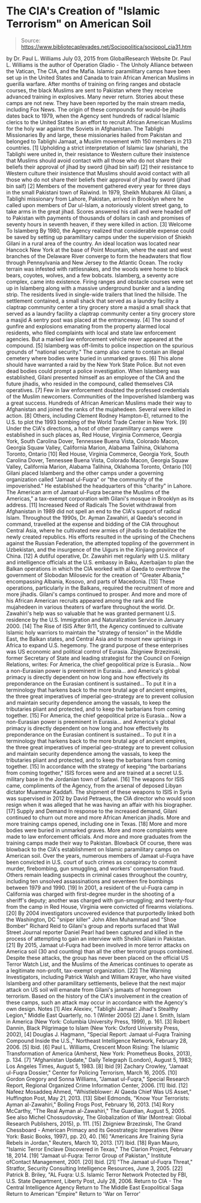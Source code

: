 # The CIA's Creation of "Islamic Terrorism" on American Soil

> Source: https://www.bibliotecapleyades.net/Sociopolitica/sociopol_cia31.htm

by Dr. Paul L. Williams July 03, 2015 from GlobalResearch Website
Dr. Paul L. Williams is the author of
Operation Gladio - The Unholy Alliance between the Vatican, The CIA, and the Mafia.
Islamic paramilitary camps have been set up in the United States and Canada to train African American Muslims in guerilla warfare.
After months of training on firing ranges and obstacle courses, the black Muslims are sent to Pakistan where they receive advanced training in explosives. Many never return. Stories about these camps are not new. They have been reported by the main stream media, including Fox News. The origin of these compounds for would-be jihadis dates back to 1979, when the Agency sent hundreds of radical Islamic clerics to the United States in an effort to recruit African American Muslims for the holy war against the Soviets in Afghanistan.
The Tablighi Missionaries By and large, these missionaries hailed from Pakistan and belonged to Tablighi Jamaat, a Muslim movement with 150 members in 213 countries. [1]
Upholding a strict interpretation of Islamic law (shariah), the Tablighi were united in,
their resistance to Western culture their insistence that Muslims should avoid contact with all those who do not share their beliefs their approval of jihad by sword (jihad bin saif) [2]
their resistance to Western culture
their insistence that Muslims should avoid contact with all those who do not share their beliefs
their approval of jihad by sword (jihad bin saif) [2]
Members of the movement gathered every year for three days in the small Pakistani town of Raiwind.
In 1979, Sheikh Mubarek Ali Gilani, a Tablighi missionary from Lahore, Pakistan, arrived in Brooklyn where he called upon members of Dar ul-Islam, a notoriously violent street gang, to take arms in the great jihad.
Scores answered his call and were headed off to Pakistan with payments of thousands of dollars in cash and promises of seventy hours in seventh heaven, if they were killed in action. [3]
Welcome To Islamberg By 1980, the Agency realized that considerable expense could be saved by setting up paramilitary camps under the supervision of Shiekh Gilani in a rural area of the country.
An ideal location was located near Hancock New York at the base of Point Mountain, where the east and west branches of the Delaware River converge to form the headwaters that flow through Pennsylvania and New Jersey to the Atlantic Ocean. The rocky terrain was infested with rattlesnakes, and the woods were home to black bears, coyotes, wolves, and a few bobcats.
Islamberg, a seventy acre complex, came into existence. Firing ranges and obstacle courses were set up in Islamberg along with a massive underground bunker and a landing strip. The residents lived in single-wide trailers that lined the hillside.
The settlement contained,
a small shack that served as a laundry facility a claptrap community center a tiny grocery store a masjid
a small shack that served as a laundry facility
a claptrap community center
a tiny grocery store
a masjid
A sentry post was placed at the entranceway. [4] The sound of gunfire and explosions emanating from the property alarmed local residents, who filed complaints with local and state law enforcement agencies. But a marked law enforcement vehicle never appeared at the compound. [5]
Islamberg was off-limits to police inspection on the spurious grounds of "national security." The camp also came to contain an illegal cemetery where bodies were buried in unmarked graves. [6] This alone should have warranted a raid by the New York State Police. But not even dead bodies could prompt a police investigation. When Islamberg was established, Gilani presented himself as an employee of the CIA and the future jihadis, who resided in the compound, called themselves CIA operatives. [7]
Few in law enforcement doubted the professed credentials of the Muslim newcomers.
Communities of the Impoverished Islamberg was a great success.
Hundreds of African American Muslims made their way to Afghanistan and joined the ranks of the mujahedeen. Several were killed in action. [8] Others, including Clement Rodney Hampton-El, returned to the U.S. to plot the 1993 bombing of the World Trade Center in New York. [9] Under the CIA's directions, a host of other paramilitary camps were established in such places as,
Red House, Virginia Commerce, Georgia York, South Carolina Dover, Tennessee Buena Vista, Colorado Macon, Georgia Squaw Valley, California Marion, Alabama Talihina, Oklahoma Toronto, Ontario [10]
Red House, Virginia
Commerce, Georgia
York, South Carolina
Dover, Tennessee
Buena Vista, Colorado
Macon, Georgia
Squaw Valley, California
Marion, Alabama
Talihina, Oklahoma
Toronto, Ontario [10]
Gilani placed Islamberg and the other camps under a governing organization called "Jamaat ul-Fuqra" or "the community of the impoverished." He established the headquarters of this "charity" in Lahore.
The American arm of Jamaat ul-Fuqra became the Muslims of the Americas," a tax-exempt corporation with Gilani's mosque in Brooklyn as its address. [11]
Increased Need of Radicals The Soviet withdrawal from Afghanistan in 1989 did not spell an end to the CIA's support of radical Islam.
Throughout the 1990s, Dr. Ayman Zawahiri, al Qaeda's second in command, travelled at the expense and bidding of the CIA throughout Central Asia, where he cultivated new armies of jihadis to destabilize the newly created republics.
His efforts resulted in the uprising of the Chechens against the Russian Federation, the attempted toppling of the government in Uzbekistan, and the insurgence of the Uigurs in the Xinjiang province of China. [12] A dutiful operative, Dr. Zawahiri met regularly with U.S. military and intelligence officials at the U.S. embassy in Baku, Azerbaijan to plan the Balkan operations in which the CIA worked with al Qaeda to overthrow the government of Slobodan Milosevic for the creation of "Greater Albania," encompassing Albania, Kosovo, and parts of Macedonia. [13] These operations, particularly in the Balkans, required the recruitment of more and more jihadis.
Gilani's camps continued to prosper. And more and more of his African American recruits appeared among the rank and file mujahedeen in various theaters of warfare throughout the world. Dr. Zawahiri's help was so valuable that he was granted permanent U.S. residence by the U.S. Immigration and Naturalization Service in January 2000. [14]
The Rise of ISIS After 9/11, the Agency continued to cultivate Islamic holy warriors to maintain the "strategy of tension" in the Middle East, the Balkan states, and Central Asia and to mount new uprisings in Africa to expand U.S. hegemony.
The grand purpose of these enterprises was US economic and political control of Eurasia.
Zbigniew Brzezinski, former Secretary of State and leading strategist for the Council on Foreign Relations, writes:
For America, the chief geopolitical prize is Eurasia... Now a non-Eurasian power is preeminent in Eurasia... and America's global primacy is directly dependent on how long and how effectively its preponderance on the Eurasian continent is sustained... To put it in a terminology that harkens back to the more brutal age of ancient empires, the three great imperatives of imperial geo-strategy are to prevent collusion and maintain security dependence among the vassals, to keep the tributaries pliant and protected, and to keep the barbarians from coming together. [15]
For America, the chief geopolitical prize is Eurasia... Now a non-Eurasian power is preeminent in Eurasia... and America's global primacy is directly dependent on how long and how effectively its preponderance on the Eurasian continent is sustained...
To put it in a terminology that harkens back to the more brutal age of ancient empires, the three great imperatives of imperial geo-strategy are to prevent collusion and maintain security dependence among the vassals, to keep the tributaries pliant and protected, and to keep the barbarians from coming together. [15]
In accordance with the strategy of keeping "the barbarians from coming together," ISIS forces were and are trained at a secret U.S. military base in the Jordanian town of Safawi. [16]
The weapons for ISIS came, compliments of the Agency, from the arsenal of deposed Libyan dictator Muammar Kaddafi.
The shipment of these weapons to ISIS in Syria was supervised in 2012 by David Petraeus, the CIA director who would soon resign when it was alleged that he was having an affair with his biographer. [17]
Supply and Demand In response to the increased demand, Gilani continued to churn out more and more African American jihadis.
More and more training camps opened, including one in Texas. [18] More and more bodies were buried in unmarked graves. More and more complaints were made to law enforcement officials.
And more and more graduates from the training camps made their way to Pakistan.
Blowback Of course, there was blowback to the CIA's establishment on Islamic paramilitary camps on American soil.
Over the years, numerous members of Jamaat ul-Fuqra have been convicted in U.S. court of such crimes as conspiracy to commit murder, firebombing, gun smuggling, and workers' compensation fraud. Others remain leading suspects in criminal cases throughout the country, including ten unsolved assassinations and seventeen fire bombings between 1979 and 1990. [19] In 2001, a resident of the ul-Fuqra camp in California was charged with first-degree murder in the shooting of a sheriff's deputy; another was charged with gun-smuggling; and twenty-four from the camp in Red House, Virginia were convicted of firearms violations. [20] By 2004 investigators uncovered evidence that purportedly linked both the Washington, DC "sniper killer" John Allen Muhammad and "Shoe Bomber" Richard Reid to Gilani's group and reports surfaced that Wall Street Journal reporter Daniel Pearl had been captured and killed in the process of attempting to gain an interview with Sheikh Gilani in Pakistan. [21] By 2015, Jamaat ul-Fuqra had been involved in more terror attacks on America soil (30 and counting) than all the other terrorist groups combined.
Despite these attacks, the group has never been placed on the official US Terror Watch List, and the Muslims of the Americas continues to operate as a legitimate non-profit, tax-exempt organization. [22]
The Warning Investigators, including Patrick Walsh and William Krayer, who have visited Islamberg and other paramilitary settlements, believe that the next major attack on US soil will emanate from Gilani's jamaats of homegrown terrorism.
Based on the history of the CIA's involvement in the creation of these camps, such an attack may occur in accordance with the Agency's own design.
Notes
[1] Alex Alexiev, "Tablighi Jamaat: Jihad's Stealthy Legion," Middle East Quarterly, no. 1 (Winter 2005) [2] Jane I. Smith, Islam in America (New York: Columbia University Press, 1999), p. 161. [3] Robert Dannin, Black Pilgrimage to Islam (New York: Oxford University Press, 2002), [4] Douglas J. Hagmann, "Special Report: Jamaat ul-Fuqra Training Compound Inside the U.S.," Northeast Intelligence Network, February 28, 2006. [5] Ibid. [6] Paul L. Williams, Crescent Moon Rising: The Islamic Transformation of America (Amherst, New York: Prometheus Books, 2013), p. 134. [7] "Afghanistan Update," Daily Telegraph (London), August 5, 1983; Los Angeles Times, August 5, 1983. [8] Ibid [9] Zachary Crowley, "Jamaat ul-Fuqra Dossier," Center for Policing Terrorism, March 16, 2005. [10] Gordon Gregory and Sonna Williams, "Jamaat ul-Fuqra," Special Research Report, Regional Organized Crime Information Center, 2006. [11] Ibid. [12] Nafeez Mosaddeq Ahmed, "Whistleblower: Al Qaeda Chief Was US Asset," Huffington Post, May 21, 2013. [13] Sibel Edmonds, "Know Your Terrorists: Ayman al-Zawahiri," Boiling Frogs Post, February 16, 2013. [14] Rory McCarthy, "The Real Ayman al-Zawahiri," The Guardian, August 5, 2005. See also Michel Chossudovsky, The Globalization of War (Montreal: Global Research Publishers, 2015), p. 111. [15] Zbigniew Brzezinski, The Grand Chessboard - American Primacy and its Geostrategic Imperatives (New York: Basic Books, 1997), pp. 20, 40. [16] "Americans Are Training Syria Rebels in Jordan," Reuters, March 10, 2013. [17] Ibid. [18] Ryan Mauro, "Islamic Terror Enclave Discovered in Texas," The Clarion Project, February 18, 2014. [19] "Jamaat ul-Fuqra: Terror Group of Pakistan," Institute ofContact Management, 2001. [20] Ibid. [21] "The Jamaat ul-Fuqra Threat," Stratfor, Security Consulting Intelligence Resources, June 3, 2005. [22] Patrick B. Briley, "AL Fuqra: U.S. Islamic Terror Network Protected by FBI, U.S. State Department, Liberty Post, July 28, 2006.
Return to CIA - The Central Intelligence Agency
Return to The Middle East Exopolitical Saga
Return to American "Empire"
Return to 'War on Terror'
